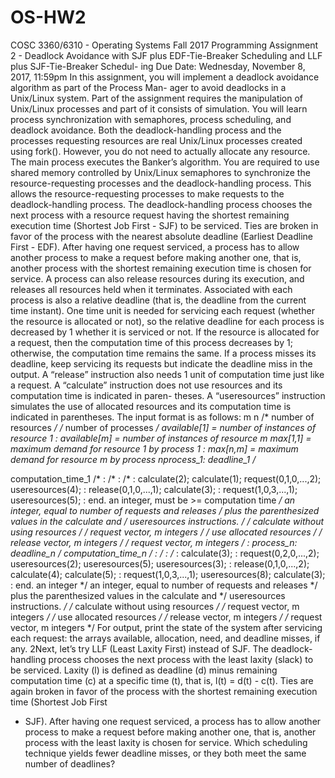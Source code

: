 # OS-HW2

COSC 3360/6310 - Operating Systems Fall 2017
Programming Assignment 2 - Deadlock Avoidance with SJF plus
EDF-Tie-Breaker Scheduling and LLF plus SJF-Tie-Breaker Schedul-
ing
Due Date: Wednesday, November 8, 2017, 11:59pm
In this assignment, you will implement a deadlock avoidance algorithm as part of the Process Man-
ager to avoid deadlocks in a Unix/Linux system. Part of the assignment requires the manipulation
of Unix/Linux processes and part of it consists of simulation. You will learn process synchronization
with semaphores, process scheduling, and deadlock avoidance.
Both the deadlock-handling process and the processes requesting resources are real Unix/Linux
processes created using fork(). However, you do not need to actually allocate any resource. The
main process executes the Banker’s algorithm. You are required to use shared memory
controlled by Unix/Linux semaphores to synchronize the resource-requesting processes
and the deadlock-handling process. This allows the resource-requesting processes to make
requests to the deadlock-handling process.
The deadlock-handling process chooses the next process with a resource request having the
shortest remaining execution time (Shortest Job First - SJF) to be serviced. Ties are broken in
favor of the process with the nearest absolute deadline (Earliest Deadline First - EDF). After
having one request serviced, a process has to allow another process to make a request before
making another one, that is, another process with the shortest remaining execution time is chosen
for service. A process can also release resources during its execution, and releases all resources held
when it terminates.
Associated with each process is also a relative deadline (that is, the deadline from the current
time instant). One time unit is needed for servicing each request (whether the resource is allocated
or not), so the relative deadline for each process is decreased by 1 whether it is serviced or not. If
the resource is allocated for a request, then the computation time of this process decreases by 1;
otherwise, the computation time remains the same. If a process misses its deadline, keep servicing
its requests but indicate the deadline miss in the output. A “release” instruction also needs 1 unit
of computation time just like a request.
A “calculate” instruction does not use resources and its computation time is indicated in paren-
theses. A “useresources” instruction simulates the use of allocated resources and its computation
time is indicated in parentheses.
The input format is as follows:
m
n
/* number of resources */
/* number of processes */
available[1] = number of instances of resource 1
:
available[m] = number of instances of resource m
max[1,1] = maximum demand for resource 1 by process 1
:
max[n,m] = maximum demand for resource m by process nprocess_1:
deadline_1
/*





computation_time_1 /*
:
/*
:
/*
:
calculate(2);
calculate(1);
request(0,1,0,...,2);
useresources(4);
:
release(0,1,0,...,1);
calculate(3);
:
request(1,0,3,...,1);
useresources(5);
:
end.
an integer, must be >= computation time */
an integer, equal to number of requests and releases */
plus the parenthesized values in the calculate and
*/
useresources instructions.
*/
/* calculate without using resources */
/* request vector, m integers */
/* use allocated resources */
/* release vector, m integers */
/* request vector, m integers */
:
process_n:
deadline_n
/*
computation_time_n /*
:
/*
:
/*
:
calculate(3);
:
request(0,2,0,...,2);
useresources(2);
useresources(5);
useresources(3);
:
release(0,1,0,...,2);
calculate(4);
calculate(5);
:
request(1,0,3,...,1);
useresources(8);
calculate(3);
:
end.
an integer */
an integer, equal to number of requests and releases */
plus the parenthesized values in the calculate and
*/
useresources instructions.
*/
/* calculate without using resources */
/* request vector, m integers */
/* use allocated resources */
/* release vector, m integers */
/* request vector, m integers */
For output, print the state of the system after servicing each request: the arrays available,
allocation, need, and deadline misses, if any.
2Next, let’s try LLF (Least Laxity First) instead of SJF. The deadlock-handling process chooses
the next process with the least laxity (slack) to be serviced. Laxity (l) is defined as deadline (d)
minus remaining computation time (c) at a specific time (t), that is, l(t) = d(t) - c(t). Ties are
again broken in favor of the process with the shortest remaining execution time (Shortest Job First
- SJF). After having one request serviced, a process has to allow another process to make a request
before making another one, that is, another process with the least laxity is chosen for service.
Which scheduling technique yields fewer deadline misses, or they both meet the same number of
deadlines?
